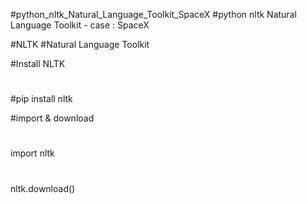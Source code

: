 #python_nltk_Natural_Language_Toolkit_SpaceX
#python nltk Natural Language Toolkit - case : SpaceX

#NLTK
#Natural Language Toolkit

#Install NLTK
# 
#pip install nltk

#import & download
# 
import nltk
# 
nltk.download()
 
